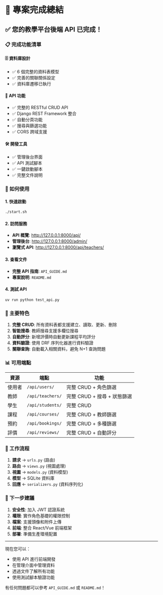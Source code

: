 # 🎉 專案完成總結

## ✅ 您的教學平台後端 API 已完成！

### 📋 完成功能清單

#### 🗄️ 資料庫設計

-   ✅ 6 個完整的資料表模型
-   ✅ 完善的關聯關係設定
-   ✅ 資料庫遷移已執行

#### 🔌 API 功能

-   ✅ 完整的 RESTful CRUD API
-   ✅ Django REST Framework 整合
-   ✅ 自動分頁功能
-   ✅ 搜尋與篩選功能
-   ✅ CORS 跨域支援

#### 🛠️ 開發工具

-   ✅ 管理後台界面
-   ✅ API 測試腳本
-   ✅ 一鍵啟動腳本
-   ✅ 完整文件說明

### 🚀 如何使用

#### 1. 快速啟動

```bash
./start.sh
```

#### 2. 訪問服務

-   **API 概覽**: http://127.0.0.1:8000/api/
-   **管理後台**: http://127.0.0.1:8000/admin/
-   **瀏覽式 API**: http://127.0.0.1:8000/api/teachers/

#### 3. 查看文件

-   **完整 API 指南**: `API_GUIDE.md`
-   **專案說明**: `README.md`

#### 4. 測試 API

```bash
uv run python test_api.py
```

### 🎯 主要特色

1. **完整 CRUD**: 所有資料表都支援建立、讀取、更新、刪除
2. **智能搜尋**: 教師搜尋支援多欄位搜尋
3. **自動評分**: 新增評價時自動更新課程平均評分
4. **資料驗證**: 使用 DRF 序列化器進行資料驗證
5. **關聯查詢**: 自動載入相關資料，避免 N+1 查詢問題

### 📊 可用端點

| 資源   | 端點             | 功能                        |
| ------ | ---------------- | --------------------------- |
| 使用者 | `/api/users/`    | 完整 CRUD + 角色篩選        |
| 教師   | `/api/teachers/` | 完整 CRUD + 搜尋 + 狀態篩選 |
| 學生   | `/api/students/` | 完整 CRUD                   |
| 課程   | `/api/courses/`  | 完整 CRUD + 教師篩選        |
| 預約   | `/api/bookings/` | 完整 CRUD + 多種篩選        |
| 評價   | `/api/reviews/`  | 完整 CRUD + 自動評分        |

### 🔄 工作流程

1. **請求** → `urls.py` (路由)
2. **路由** → `views.py` (視圖處理)
3. **視圖** → `models.py` (資料模型)
4. **模型** → SQLite 資料庫
5. **回應** ← `serializers.py` (資料序列化)

### 📝 下一步建議

1. **安全性**: 加入 JWT 認證系統
2. **權限**: 實作角色基礎的權限控制
3. **檔案**: 支援頭像和附件上傳
4. **前端**: 整合 React/Vue 前端框架
5. **部署**: 準備生產環境配置

---

現在您可以：

-   使用 API 進行前端開發
-   在管理介面中管理資料
-   透過文件了解所有功能
-   使用測試腳本驗證功能

有任何問題都可以參考 `API_GUIDE.md` 或 `README.md`！
